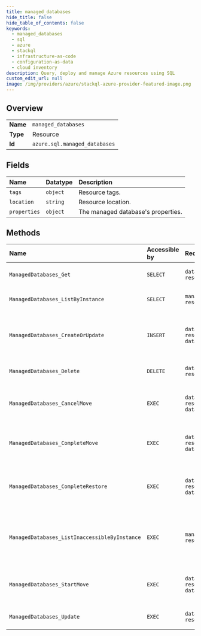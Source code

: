 ```yaml
---
title: managed_databases
hide_title: false
hide_table_of_contents: false
keywords:
  - managed_databases
  - sql
  - azure    
  - stackql
  - infrastructure-as-code
  - configuration-as-data
  - cloud inventory
description: Query, deploy and manage Azure resources using SQL
custom_edit_url: null
image: /img/providers/azure/stackql-azure-provider-featured-image.png
---
```

  
    

## Overview
<table><tbody>
<tr><td><b>Name</b></td><td><code>managed_databases</code></td></tr>
<tr><td><b>Type</b></td><td>Resource</td></tr>
<tr><td><b>Id</b></td><td><code>azure.sql.managed_databases</code></td></tr>
</tbody></table>

## Fields
| Name | Datatype | Description |
|:-----|:---------|:------------|
| `tags` | `object` | Resource tags. |
| `location` | `string` | Resource location. |
| `properties` | `object` | The managed database's properties. |
## Methods
| Name | Accessible by | Required Params | Description |
|:-----|:--------------|:----------------|:------------|
| `ManagedDatabases_Get` | `SELECT` | `databaseName, managedInstanceName, resourceGroupName, subscriptionId` | Gets a managed database. |
| `ManagedDatabases_ListByInstance` | `SELECT` | `managedInstanceName, resourceGroupName, subscriptionId` | Gets a list of managed databases. |
| `ManagedDatabases_CreateOrUpdate` | `INSERT` | `databaseName, managedInstanceName, resourceGroupName, subscriptionId, data__location` | Creates a new database or updates an existing database. |
| `ManagedDatabases_Delete` | `DELETE` | `databaseName, managedInstanceName, resourceGroupName, subscriptionId` | Deletes a managed database. |
| `ManagedDatabases_CancelMove` | `EXEC` | `databaseName, managedInstanceName, resourceGroupName, subscriptionId, data__destinationManagedDatabaseId` | Cancels a managed database move operation. |
| `ManagedDatabases_CompleteMove` | `EXEC` | `databaseName, managedInstanceName, resourceGroupName, subscriptionId, data__destinationManagedDatabaseId` | Completes a managed database move operation. |
| `ManagedDatabases_CompleteRestore` | `EXEC` | `databaseName, managedInstanceName, resourceGroupName, subscriptionId, data__lastBackupName` | Completes the restore operation on a managed database. |
| `ManagedDatabases_ListInaccessibleByInstance` | `EXEC` | `managedInstanceName, resourceGroupName, subscriptionId` | Gets a list of inaccessible managed databases in a managed instance |
| `ManagedDatabases_StartMove` | `EXEC` | `databaseName, managedInstanceName, resourceGroupName, subscriptionId, data__destinationManagedDatabaseId` | Starts a managed database move operation. |
| `ManagedDatabases_Update` | `EXEC` | `databaseName, managedInstanceName, resourceGroupName, subscriptionId` | Updates an existing database. |
